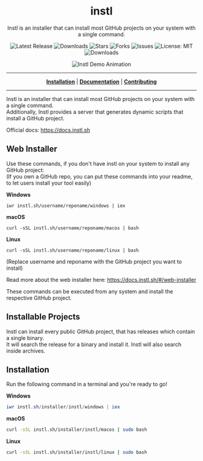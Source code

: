 <h1 align="center">instl</h1>
<p align="center">Instl is an installer that can install most GitHub projects on your system with a single command.</p>

<p align="center">

<a style="text-decoration: none" href="https://github.com/installer/instl/releases">
<img src="https://img.shields.io/github/v/release/installer/instl?style=flat-square" alt="Latest Release">
</a>

<a style="text-decoration: none" href="https://github.com/installer/instl/releases">
<img src="https://img.shields.io/github/downloads/installer/instl/total.svg?style=flat-square" alt="Downloads">
</a>

<a style="text-decoration: none" href="https://github.com/installer/instl/stargazers">
<img src="https://img.shields.io/github/stars/installer/instl.svg?style=flat-square" alt="Stars">
</a>

<a style="text-decoration: none" href="https://github.com/installer/instl/fork">
<img src="https://img.shields.io/github/forks/installer/instl.svg?style=flat-square" alt="Forks">
</a>

<a style="text-decoration: none" href="https://github.com/installer/instl/issues">
<img src="https://img.shields.io/github/issues/installer/instl.svg?style=flat-square" alt="Issues">
</a>

<a style="text-decoration: none" href="https://opensource.org/licenses/MIT">
<img src="https://img.shields.io/badge/License-MIT-yellow.svg?style=flat-square" alt="License: MIT">
</a>

<br/>

<a style="text-decoration: none" href="https://github.com/installer/instl/releases">
<img src="https://img.shields.io/badge/platform-windows%20%7C%20macos%20%7C%20linux-informational?style=for-the-badge" alt="Downloads">
</a>

<br/>

</p>

<p align="center">
<img src="https://user-images.githubusercontent.com/31022056/119270816-de43ba80-bbfe-11eb-92af-4b4eaf859399.gif" alt="Instl Demo Animation">
</p>

----

<p align="center">
<strong><a href="https://installer.github.io/instl/#/installation">Installation</a></strong>
|
<strong><a href="https://installer.github.io/instl/#/docs">Documentation</a></strong>
|
<strong><a href="https://installer.github.io/instl/#/CONTRIBUTING">Contributing</a></strong>
</p>

----

Instl is an installer that can install most GitHub projects on your system with a single command.  
Additionally, Instl provides a server that generates dynamic scripts that install a GitHub project.  

Official docs: https://docs.instl.sh

## Web Installer

Use these commands, if you don't have instl on your system to install any GitHub project:  
(If you own a GitHub repo, you can put these commands into your readme, to let users install your tool easily)
  
**Windows**  

    iwr instl.sh/username/reponame/windows | iex  
  
**macOS**  

    curl -sSL instl.sh/username/reponame/macos | bash   
  
**Linux**  

    curl -sSL instl.sh/username/reponame/linux | bash  
  
(Replace username and reponame with the GitHub project you want to install)  

Read more about the web installer here: https://docs.instl.sh/#/web-installer
  
These commands can be executed from any system and install the respective GitHub project.  

## Installable Projects

Instl can install every public GitHub project, that has releases which contain a single binary.  
It will search the release for a binary and install it. Instl will also search inside archives.

## Installation

Run the following command in a terminal and you're ready to go!

**Windows**
```powershell
iwr instl.sh/installer/instl/windows | iex
```

**macOS**
```bash
curl -sSL instl.sh/installer/instl/macos | sudo bash
```

**Linux**
```bash
curl -sSL instl.sh/installer/instl/linux | sudo bash
```
